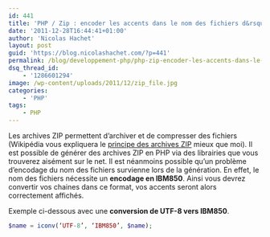 ```yaml
---
id: 441
title: 'PHP / Zip : encoder les accents dans le nom des fichiers d&rsquo;une archive ZIP'
date: '2011-12-28T16:44:41+01:00'
author: 'Nicolas Hachet'
layout: post
guid: 'https://blog.nicolashachet.com/?p=441'
permalink: /blog/developpement-php/php-zip-encoder-les-accents-dans-le-nom-des-fichiers-dune-archive-zip/
dsq_thread_id:
    - '1286601294'
image: /wp-content/uploads/2011/12/zip_file.jpg
categories:
    - 'PHP'
tags:
    - PHP
---
```


Les archives ZIP permettent d’archiver et de compresser des fichiers (Wikipédia vous expliquera le [principe des archives ZIP](https://fr.wikipedia.org/wiki/ZIP_(format_de_fichier)) mieux que moi). Il est possible de générer des archives ZIP en PHP via des librairies que vous trouverez aisément sur le net. Il est néanmoins possible qu’un problème d’encodage du nom des fichiers survienne lors de la génération. En effet, le nom des fichiers nécessite un **encodage en IBM850**. Ainsi vous devrez convertir vos chaines dans ce format, vos accents seront alors correctement affichés.

Exemple ci-dessous avec une **conversion de UTF-8 vers IBM850**.  
```php  
$name = iconv(‘UTF-8’, ‘IBM850’, $name);  
```

